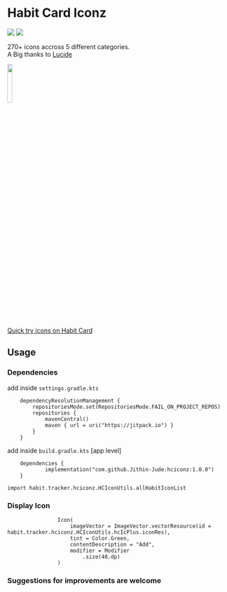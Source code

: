 # Habit Card Iconz
<a href="https://jitpack.io/#Jithin-Jude/hciconz"><img src="https://jitpack.io/v/Jithin-Jude/hciconz.svg"></a>
<a href="LICENSE">
  <img src="https://img.shields.io/badge/License-MIT-blue.svg"></a>

270+ icons accross 5 different categories.</br>
A Big thanks to [Lucide](https://lucide.dev)

<img src="https://github.com/Jithin-Jude/hciconz/blob/7b44b9762346152cd36ab31716b15f7e5a81b4b9/images/iconz.png" width=15% height=15%>

[Quick try icons on Habit Card](https://play.google.com/store/apps/details?id=habit.tracker.habitcard)

## Usage

### Dependencies

add inside `settings.gradle.kts`
```
	dependencyResolutionManagement {
		repositoriesMode.set(RepositoriesMode.FAIL_ON_PROJECT_REPOS)
		repositories {
			mavenCentral()
			maven { url = uri("https://jitpack.io") }
		}
	}
```

add inside `build.gradle.kts` [app level]
```
	dependencies {
	        implementation("com.github.Jithin-Jude:hciconz:1.0.0")
	}
```
```
import habit.tracker.hciconz.HCIconUtils.allHabitIconList
```

### Display Icon
```
                Icon(
                    imageVector = ImageVector.vectorResource(id = habit.tracker.hciconz.HCIconUtils.hcIcPlus.iconRes),
                    tint = Color.Green,
                    contentDescription = "Add",
                    modifier = Modifier
                        .size(48.dp)
                )
```

### Suggestions for improvements are welcome
